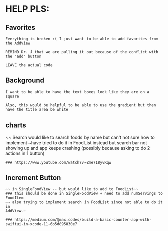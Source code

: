 #  HELP PLS: 

## Favorites
    Everything is broken :( I just want to be able to add favorites from the AddView
    
    REMIND Dr. J that we are pulling it out because of the conflict with the "add" button
    
    LEAVE the actual code
    
## Background
    I want to be able to have the text boxes look like they are on a square
    
    Also, this would be helpful to be able to use the gradient but then have the title area be white
    
## charts
    


~~ Search
    would like to search foods by name but can't not sure how to implement
        ~have tried to do it in FoodList instead but search bar not showing up
        and app keeps crashing (possibly because asking to do 2 actions in 1 button)
        
    ### https://www.youtube.com/watch?v=Zme718yvRqw
        
## Increment Button
    ~~ in SingleFoodView -- but would like to add to FoodList~~
    ### this should be done in SingleFoodView + need to add numServings to FoodItem
    ~~ also trying to implement search in FoodList since not able to do it in
    AddView~~
    
    ### https://medium.com/@max.codes/build-a-basic-counter-app-with-swiftui-in-xcode-11-6b5d895830e7 

